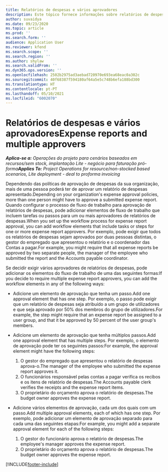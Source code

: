 ```yaml
---
title: Relatórios de despesas e vários aprovadores
description: Este tópico fornece informações sobre relatórios de despesas que requerem aprovação por mais de uma pessoa.
author: suvaidya
ms.date: 09/23/2020
ms.topic: article
ms.prod: ''
ms.search.form: ''
audience: Application User
ms.reviewer: kfend
ms.search.scope: ''
ms.search.region: ''
ms.author: shylaw
ms.search.validFrom: ''
ms.dyn365.ops.version: ''
ms.openlocfilehash: 2502b2975ad3aebad720970e693ea68eac0a302c
ms.sourcegitcommit: 40f68387f594180af64a5e5c748b6efa188bd300
ms.translationtype: HT
ms.contentlocale: pt-PT
ms.lasthandoff: 05/10/2021
ms.locfileid: "6002070"
---
```

# <a name="expense-reports-and-multiple-approvers"></a><span data-ttu-id="54c7b-103">Relatórios de despesas e vários aprovadores</span><span class="sxs-lookup"><span data-stu-id="54c7b-103">Expense reports and multiple approvers</span></span>

<span data-ttu-id="54c7b-104">_**Aplica-se a:** Operações do projeto para cenários baseados em recursos/sem stock, implantação Lite - negócio para faturação pró-forma_</span><span class="sxs-lookup"><span data-stu-id="54c7b-104">_**Applies To:** Project Operations for resource/non-stocked based scenarios, Lite deployment - deal to proforma invoicing_</span></span>

<span data-ttu-id="54c7b-105">Dependendo das políticas de aprovação de despesas da sua organização, mais de uma pessoa poderá ter de aprovar um relatório de despesas apresentado.</span><span class="sxs-lookup"><span data-stu-id="54c7b-105">Depending on your organization's expense approval policies, more than one person might have to approve a submitted expense report.</span></span> <span data-ttu-id="54c7b-106">Quando configurar o processo de fluxo de trabalho para aprovação de relatórios de despesas, pode adicionar elementos de fluxo de trabalho que incluem tarefas ou passos para um ou mais aprovadores de relatórios de despesas.</span><span class="sxs-lookup"><span data-stu-id="54c7b-106">When you set up the workflow process for expense report approval, you can add workflow elements that include tasks or steps for one or more expense report approvers.</span></span> <span data-ttu-id="54c7b-107">Por exemplo, pode exigir que todos os relatórios de despesas sejam aprovados por duas pessoas distintas, o gestor do empregado que apresentou o relatório e o coordenador das Contas a pagar.</span><span class="sxs-lookup"><span data-stu-id="54c7b-107">For example, you might require that all expense reports be approved by two separate people, the manager of the employee who submitted the report and the Accounts payable coordinator.</span></span>

<span data-ttu-id="54c7b-108">Se decidir exigir vários aprovadores de relatórios de despesas, pode adicionar os elementos do fluxo de trabalho de uma das seguintes formas:</span><span class="sxs-lookup"><span data-stu-id="54c7b-108">If you decide to require multiple expense report approvers, you can add the workflow elements in any of the following ways:</span></span>

- <span data-ttu-id="54c7b-109">Adicione um elemento de aprovação que tenha um passo.</span><span class="sxs-lookup"><span data-stu-id="54c7b-109">Add one approval element that has one step.</span></span> <span data-ttu-id="54c7b-110">Por exemplo, o passo pode exigir que um relatório de despesas seja atribuído a um grupo de utilizadores e que seja aprovado por 50% dos membros do grupo de utilizadores.</span><span class="sxs-lookup"><span data-stu-id="54c7b-110">For example, the step might require that an expense report be assigned to a user group, and that it be approved by 50 percent of the user group's members.</span></span>
- <span data-ttu-id="54c7b-111">Adicione um elemento de aprovação que tenha múltiplos passos.</span><span class="sxs-lookup"><span data-stu-id="54c7b-111">Add one approval element that has multiple steps.</span></span> <span data-ttu-id="54c7b-112">Por exemplo, o elemento de aprovação pode ter os seguintes passos:</span><span class="sxs-lookup"><span data-stu-id="54c7b-112">For example, the approval element might have the following steps:</span></span>

    1. <span data-ttu-id="54c7b-113">O gestor do empregado que apresentou o relatório de despesas aprova-o.</span><span class="sxs-lookup"><span data-stu-id="54c7b-113">The manager of the employee who submitted the expense report approves it.</span></span>
    2. <span data-ttu-id="54c7b-114">O funcionários responsável pelas contas a pagar verifica os recibos e os itens de relatório de despesas.</span><span class="sxs-lookup"><span data-stu-id="54c7b-114">The Accounts payable clerk verifies the receipts and the expense report items.</span></span>
    3. <span data-ttu-id="54c7b-115">O proprietário do orçamento aprova o relatório de despesas.</span><span class="sxs-lookup"><span data-stu-id="54c7b-115">The budget owner approves the expense report.</span></span>

- <span data-ttu-id="54c7b-116">Adicione vários elementos de aprovação, cada um dos quais com um passo.</span><span class="sxs-lookup"><span data-stu-id="54c7b-116">Add multiple approval elements, each of which has one step.</span></span> <span data-ttu-id="54c7b-117">Por exemplo, pode adicionar um elemento de aprovação separado para cada uma das seguintes etapas:</span><span class="sxs-lookup"><span data-stu-id="54c7b-117">For example, you might add a separate approval element for each of the following steps:</span></span>

    1. <span data-ttu-id="54c7b-118">O gestor do funcionário aprova o relatório de despesas.</span><span class="sxs-lookup"><span data-stu-id="54c7b-118">The employee's manager approves the expense report.</span></span>
    2. <span data-ttu-id="54c7b-119">O proprietário do orçamento aprova o relatório de despesas.</span><span class="sxs-lookup"><span data-stu-id="54c7b-119">The budget owner approves the expense report.</span></span>


[!INCLUDE[footer-include](../includes/footer-banner.md)]
